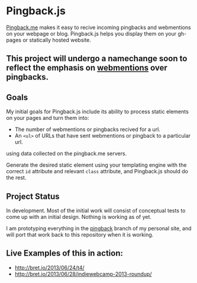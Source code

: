 Pingback.js
===============
[Pingback.me](http://Pingback.me) makes it easy to recive incoming pingbacks and webmentions on your webpage or blog.  Pingback.js helps you display them on your gh-pages or statically hosted website. 

## This project will undergo a namechange soon to reflect the emphasis on [webmentions](http://indiewebcamp.com/webmention) over pingbacks.

## Goals

My initial goals for Pingback.js include its ability to process static elements on your pages and turn them into:

*   The number of webmentions or pingbacks recived for a url.
*   An `<ul>` of URLs that have sent webmentions or pingback to a particular url.

using data collected on the pingback.me servers.

Generate the desired static element using your templating engine with the correct `id` attribute and relevant `class` attribute, and Pingback.js should do the rest.
    
## Project Status

In development.  Most of the initial work will consist of conceptual tests to come up with an initial design.  Nothing is working as of yet.

I am prototyping everything in the [pingback](https://github.com/bcomnes/bcomnes.github.io/tree/pingback) branch of my personal site, and will port that work back to this repository when it is working.


## Live Examples of this in action:

- http://bret.io/2013/06/24/t4/
- http://bret.io/2013/06/28/indiewebcamp-2013-roundup/
